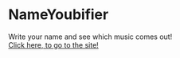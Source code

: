 # NameYoubifier
Write your name and see which music comes out! <br />
<a href="https://alexever17.github.io/NameYoubifier/">Click here, to go to the site!<a>
